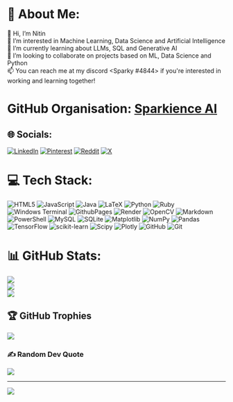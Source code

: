 <!---
- 👋 Hi, I’m Nitin
- 👀 I’m interested in Machine Learning and Data Science
- 🌱 I’m currently learning Data Visualisation, SQL and Python
- 💞️ I’m looking to collaborate on projects based on ML, Data Science and Python
- 📫 You can reach me at my discord <Sparky #4844> if you're interested in working and learning together!
--->
<!---
nitin-sparky/nitin-sparky is a ✨ special ✨ repository because its `README.md` (this file) appears on your GitHub profile.
You can click the Preview link to take a look at your changes.
--->

# 💫 About Me:
👋 Hi, I’m Nitin<br>👀 I’m interested in Machine Learning, Data Science and Artificial Intelligence<br>🌱 I’m currently learning about LLMs, SQL and Generative AI<br>💞️ I’m looking to collaborate on projects based on ML, Data Science and Python<br>📫 You can reach me at my discord <Sparky #4844> if you're interested in working and learning together!

# GitHub Organisation: <a href="https://www.github.com/Sparkience-AI">Sparkience AI</a>

## 🌐 Socials:
[![LinkedIn](https://img.shields.io/badge/LinkedIn-%230077B5.svg?logo=linkedin&logoColor=white)](https://linkedin.com/in/nitin-sagar-boyeena) [![Pinterest](https://img.shields.io/badge/Pinterest-%23E60023.svg?logo=Pinterest&logoColor=white)](https://pinterest.com/Sparky_1201) [![Reddit](https://img.shields.io/badge/Reddit-%23FF4500.svg?logo=Reddit&logoColor=white)](https://reddit.com/user/Agent-FrozenCookie) [![X](https://img.shields.io/badge/X-black.svg?logo=X&logoColor=white)](https://x.com/nitinsagarb) 

# 💻 Tech Stack:
![HTML5](https://img.shields.io/badge/html5-%23E34F26.svg?style=for-the-badge&logo=html5&logoColor=white) ![JavaScript](https://img.shields.io/badge/javascript-%23323330.svg?style=for-the-badge&logo=javascript&logoColor=%23F7DF1E) ![Java](https://img.shields.io/badge/java-%23ED8B00.svg?style=for-the-badge&logo=openjdk&logoColor=white) ![LaTeX](https://img.shields.io/badge/latex-%23008080.svg?style=for-the-badge&logo=latex&logoColor=white) ![Python](https://img.shields.io/badge/python-3670A0?style=for-the-badge&logo=python&logoColor=ffdd54) ![Ruby](https://img.shields.io/badge/ruby-%23CC342D.svg?style=for-the-badge&logo=ruby&logoColor=white) ![Windows Terminal](https://img.shields.io/badge/Windows%20Terminal-%234D4D4D.svg?style=for-the-badge&logo=windows-terminal&logoColor=white) ![GithubPages](https://img.shields.io/badge/github%20pages-121013?style=for-the-badge&logo=github&logoColor=white) ![Render](https://img.shields.io/badge/Render-%46E3B7.svg?style=for-the-badge&logo=render&logoColor=white) ![OpenCV](https://img.shields.io/badge/opencv-%23white.svg?style=for-the-badge&logo=opencv&logoColor=white) ![Markdown](https://img.shields.io/badge/markdown-%23000000.svg?style=for-the-badge&logo=markdown&logoColor=white) ![PowerShell](https://img.shields.io/badge/PowerShell-%235391FE.svg?style=for-the-badge&logo=powershell&logoColor=white) ![MySQL](https://img.shields.io/badge/mysql-4479A1.svg?style=for-the-badge&logo=mysql&logoColor=white) ![SQLite](https://img.shields.io/badge/sqlite-%2307405e.svg?style=for-the-badge&logo=sqlite&logoColor=white) ![Matplotlib](https://img.shields.io/badge/Matplotlib-%23ffffff.svg?style=for-the-badge&logo=Matplotlib&logoColor=black) ![NumPy](https://img.shields.io/badge/numpy-%23013243.svg?style=for-the-badge&logo=numpy&logoColor=white) ![Pandas](https://img.shields.io/badge/pandas-%23150458.svg?style=for-the-badge&logo=pandas&logoColor=white) ![TensorFlow](https://img.shields.io/badge/TensorFlow-%23FF6F00.svg?style=for-the-badge&logo=TensorFlow&logoColor=white) ![scikit-learn](https://img.shields.io/badge/scikit--learn-%23F7931E.svg?style=for-the-badge&logo=scikit-learn&logoColor=white) ![Scipy](https://img.shields.io/badge/SciPy-%230C55A5.svg?style=for-the-badge&logo=scipy&logoColor=%white) ![Plotly](https://img.shields.io/badge/Plotly-%233F4F75.svg?style=for-the-badge&logo=plotly&logoColor=white) ![GitHub](https://img.shields.io/badge/github-%23121011.svg?style=for-the-badge&logo=github&logoColor=white) ![Git](https://img.shields.io/badge/git-%23F05033.svg?style=for-the-badge&logo=git&logoColor=white)
# 📊 GitHub Stats:
![](https://github-readme-stats.vercel.app/api?username=nitin-sagar-b&theme=dark&hide_border=false&include_all_commits=true&count_private=true)<br/>
![](https://github-readme-streak-stats.herokuapp.com/?user=nitin-sagar-b&theme=dark&hide_border=false)<br/>
![](https://github-readme-stats.vercel.app/api/top-langs/?username=nitin-sagar-b&theme=dark&hide_border=false&include_all_commits=true&count_private=true&layout=compact)

## 🏆 GitHub Trophies
![](https://github-profile-trophy.vercel.app/?username=nitin-sagar-b&theme=radical&no-frame=false&no-bg=false&margin-w=4)

### ✍️ Random Dev Quote
![](https://quotes-github-readme.vercel.app/api?type=horizontal&theme=radical)

---
[![](https://visitcount.itsvg.in/api?id=nitin-sagar-b&icon=0&color=0)](https://visitcount.itsvg.in)
